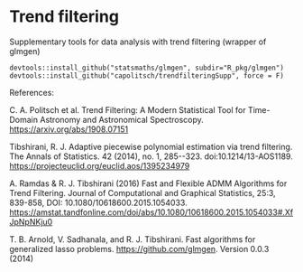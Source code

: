 # Trend filtering
Supplementary tools for data analysis with trend filtering (wrapper of glmgen)

```
devtools::install_github("statsmaths/glmgen", subdir="R_pkg/glmgen")
devtools::install_github("capolitsch/trendfilteringSupp", force = F)
```

References:

C. A. Politsch et al. Trend Filtering: A Modern Statistical Tool for Time-Domain Astronomy 
and Astronomical Spectroscopy. https://arxiv.org/abs/1908.07151

Tibshirani, R. J. Adaptive piecewise polynomial estimation via trend filtering. 
The Annals of Statistics. 42 (2014), no. 1, 285--323. doi:10.1214/13-AOS1189. 
https://projecteuclid.org/euclid.aos/1395234979

A. Ramdas & R. J. Tibshirani (2016) Fast and Flexible ADMM Algorithms for Trend Filtering.
Journal of Computational and Graphical Statistics, 25:3, 839-858, DOI: 10.1080/10618600.2015.1054033.
https://amstat.tandfonline.com/doi/abs/10.1080/10618600.2015.1054033#.XfJpNpNKju0

T. B. Arnold, V. Sadhanala, and R. J. Tibshirani. Fast algorithms for generalized lasso problems.
https://github.com/glmgen. Version 0.0.3 (2014)
